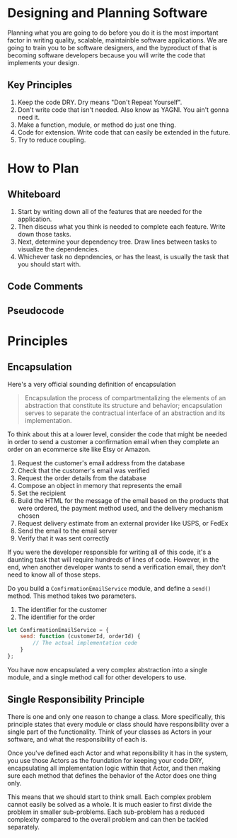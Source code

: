 # Designing and Planning Software

Planning what you are going to do before you do it is the most important factor in writing quality, scalable, maintainble software applications. We are going to train you to be software designers, and the byproduct of that is becoming software developers because you will write the code that implements your design.

## Key Principles

1. Keep the code DRY. Dry means "Don't Repeat Yourself".
1. Don't write code that isn't needed. Also know as YAGNI. You ain't gonna need it.
1. Make a function, module, or method do just one thing.
1. Code for extension. Write code that can easily be extended in the future.
1. Try to reduce coupling.

# How to Plan

## Whiteboard

1. Start by writing down all of the features that are needed for the application.
1. Then discuss what you think is needed to complete each feature. Write down those tasks.
1. Next, determine your dependency tree. Draw lines between tasks to visualize the dependencies.
1. Whichever task no depndencies, or has the least, is usually the task that you should start with.

## Code Comments


## Pseudocode

# Principles

## Encapsulation

Here's a very official sounding definition of encapsulation

> Encapsulation the process of compartmentalizing the elements of an abstraction that constitute its structure and behavior; encapsulation serves to separate the contractual interface of an abstraction and its implementation.

To think about this at a lower level, consider the code that might be needed in order to send a customer a confirmation email when they complete an order on an ecommerce site like Etsy or Amazon.

1. Request the customer's email address from the database
1. Check that the customer's email was verified
1. Request the order details from the database
1. Compose an object in memory that represents the email
1. Set the recipient
1. Build the HTML for the message of the email based on the products that were ordered, the payment method used, and the delivery mechanism chosen
1. Request delivery estimate from an external provider like USPS, or FedEx
1. Send the email to the email server
1. Verify that it was sent correctly

If you were the developer responsible for writing all of this code, it's a daunting task that will require hundreds of lines of code. However, in the end, when another developer wants to send a verification email, they don't need to know all of those steps.

Do you build a `ConfirmationEmailService` module, and define a `send()` method. This method takes two parameters.

1. The identifier for the customer
1. The identifier for the order

```js
let ConfirmationEmailService = {
    send: function (customerId, orderId) {
        // The actual implementation code
    }
};
```

You have now encapsulated a very complex abstraction into a single module, and a single method call for other developers to use.

## Single Responsibility Principle

There is one and only one reason to change a class. More specifically, this principle states that every module or class should have responsibility over a single part of the functionality. Think of your classes as Actors in your software, and what the responsibility of each is.

Once you've defined each Actor and what reponsibility it has in the system, you use those Actors as the foundation for keeping your code DRY, encapsulating all implementation logic within that Actor, and then making sure each method that defines the behavior of the Actor does one thing only.

This means that we should start to think small. Each complex problem cannot easily be solved as a whole. It is much easier to first divide the problem in smaller sub-problems. Each sub-problem has a reduced complexity compared to the overall problem and can then be tackled separately.

